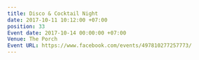 ```yaml
---
title: Disco & Cocktail Night
date: 2017-10-11 10:12:00 +07:00
position: 33
Event date: 2017-10-14 00:00:00 +07:00
Venue: The Porch
Event URL: https://www.facebook.com/events/497810277257773/
---
```


